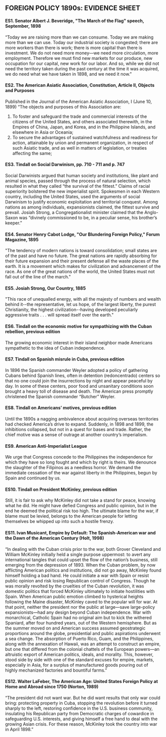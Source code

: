 ## FOREIGN POLICY 1890s: EVIDENCE SHEET

#### ES1. Senator Albert J. Beveridge, "The March of the Flag" speech, September, 1898
“Today we are raising more than we can consume. Today we are making more than we can use. Today our industrial society is congested; there are more workers than there is work; there is more capital than there is investment. We do not need more money—we need more circulation, more employment. Therefore we must find new markets for our produce, new occupation for our capital, new work for our labor. And so, while we did not need the territory taken during the past century at the time it was acquired, we do need what we have taken in 1898, and we need it now."

#### ES2. The American Asiatic Association, Constitution, Article II, Objects and Purposes
Published in the Journal of the American Asiatic Association, I (June 10, 1899)
“The objects and purposes of this Association are:
1. To foster and safeguard the trade and commercial interests of the citizens of the United States, and others associated therewith, in the Empires of China, Japan, and Korea, and in the Philippine Islands, and elsewhere in Asia or Oceania;
2. To secure the advantages of sustained watchfulness and readiness for action, attainable by union and permanent organization, in respect of such Asiatic trade, and as well in matters of legislation, or treaties affecting the same;

#### ES3. Tindall on Social Darwinism, pp. 710 - 711 and p. 747
Social Darwinists argued that human society and institutions, like plant and animal species, passed through the process of natural selection, which resulted in what they called “the survival of the fittest.”
Claims of racial superiority bolstered the new imperialist spirit. Spokesmen in each Western country, including the United States, used the arguments of social Darwinism to justify economic exploitation and territorial conquest. Among nations as among individuals, expansionists claimed, the fittest survive and prevail.
Josiah Strong, a Congregationalist minister claimed that the Anglo-Saxon was “divinely commissioned to be, in a peculiar sense, his brother’s keeper.”

#### ES4. Senator Henry Cabot Lodge, "Our Blundering Foreign Policy," Forum Magazine, 1895
"The tendency of modern nations is toward consolidation; small states are of the past and have no future. The great nations are rapidly absorbing for their future expansion and their present defense all the waste places of the earth. It is a movement which makes for civilization and advancement of the race. As one of the great nations of the world, the United States must not fall out of the line of the march."

#### ES5. Josiah Strong, Our Country, 1885
"This race of unequalled energy, with all the majesty of numbers and wealth behind it--the representative, let us hope, of the largest liberty, the purest Christianity, the highest civilization--having developed peculiarly aggressive traits . . . will spread itself over the earth."

#### ES6. Tindall on the economic motive for sympathizing with the Cuban rebellion, previous edition
The growing economic interest in their island neighbor made Americans sympathetic to the idea of Cuban independence.

#### ES7. Tindall on Spanish misrule in Cuba, previous edition
In 1896 the Spanish commander Weyler adopted a policy of gathering Cubans behind Spanish lines, often in detention (redoncentrado) centers so that no one could join the insurrections by night and appear peaceful by day. In some of these centers, poor food and unsanitary conditions soon brought a heavy toll of disease and death. The American press promptly christened the Spanish commander “Butcher” Weyler.

#### ES8. Tindall on Americans’ motives, previous edition
Until the 1890s a nagging ambivalence about acquiring overseas territories had checked America’s drive to expand. Suddenly, in 1898 and 1899, the inhibitions collapsed, but not in a quest for bases and trade. Rather, the chief motive was a sense of outrage at another country’s imperialism.

#### ES9. American Anti-Imperialist League
We urge that Congress concede to the Philippines the independence for which they have so long fought and which by right is theirs.
We denounce the slaughter of the Filipinos as a needless horror. We demand the immediate cessation of the war against liberty in the Philippines, begun by Spain and continued by us.

#### ES10. Tindall on President McKinley, previous edition
Still, it is fair to ask why McKinley did not take a stand for peace, knowing what he did. He might have defied Congress and public opinion, but in the end he deemed the political risk too high. The ultimate blame for the war, if blame must be levied, belongs to the American people for letting themselves be whipped up into such a hostile frenzy.

#### ES11. Ivan Musicant, Empire by Default: The Spanish-American war and the Dawn of the American Century (Holt, 1998)
“In dealing with the Cuban crisis prior to the war, both Grover Cleveland and William McKinley initially held a single purpose uppermost: to avert any international tangles that could upset the flow of the nation’s business, still emerging from the depression of 1893. When the Cuban problem, by now afflicting American politics and institutions, did not go away, McKinley found himself holding a bad hand. He could initiate a war with Spain or resist public opinion and risk losing Republican control of Congress. Though he was morally revolted by the cruelties of the Cuban revolution, it was domestic politics that forced McKinley ultimately to initiate hostilities with Spain. When American public emotion climbed to hysterical heights following the Maine disaster, McKinley caved to the popular will for war. At that point, neither the president nor the public at large—save large-policy expansionists—had any design beyond Cuban independence. War with monarchical, Catholic Spain had no original aim but to kick the withered Spaniard, after four hundred years, out of the Western hemisphere.
But as the summer moved on and American success assumed geostrategic proportions around the globe, presidential and public aspirations underwent a sea change. The absorption of Puerto Rico, Guam, and the Philippines, along with the annexation of Hawaii, was an attempt to construct an empire, but one that differed from the colonial chattels of the European powers—an altruistic export of American politics, ideals, and morality. This, however, stood side by side with one of the standard excuses for empire, markets, especially in Asia, for a surplus of manufactured goods pouring out of highly mechanized factories and bountiful farms.”

#### ES12. Walter LaFeber, The American Age: United States Foreign Policy at Home and Abroad since 1750 (Norton, 1989)
“The president did not want war. But he did want results that only war could bring: protecting property in Cuba, stopping the revolution before it turned sharply to the left, restoring confidence in the U.S. business community, insulating his Republican party from Democratic charges of cowardice in safeguarding U.S. interests, and giving himself a free hand to deal with the growing Asian crisis. For these reason, McKinley took the country into war in April 1898.”
